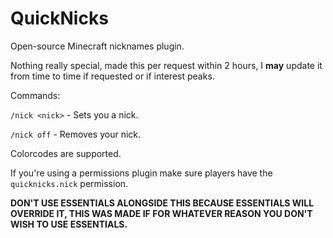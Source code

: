# QuickNicks
Open-source Minecraft nicknames plugin.

Nothing really special, made this per request within 2 hours, I **may** update it from time to time if requested or if interest peaks.

Commands:

``/nick <nick>`` - Sets you a nick.

``/nick off`` - Removes your nick.

Colorcodes are supported.

If you're using a permissions plugin make sure players have the ``quicknicks.nick`` permission.

**DON'T USE ESSENTIALS ALONGSIDE THIS BECAUSE ESSENTIALS WILL OVERRIDE IT, THIS WAS MADE IF FOR WHATEVER REASON YOU DON'T WISH TO USE ESSENTIALS.**
